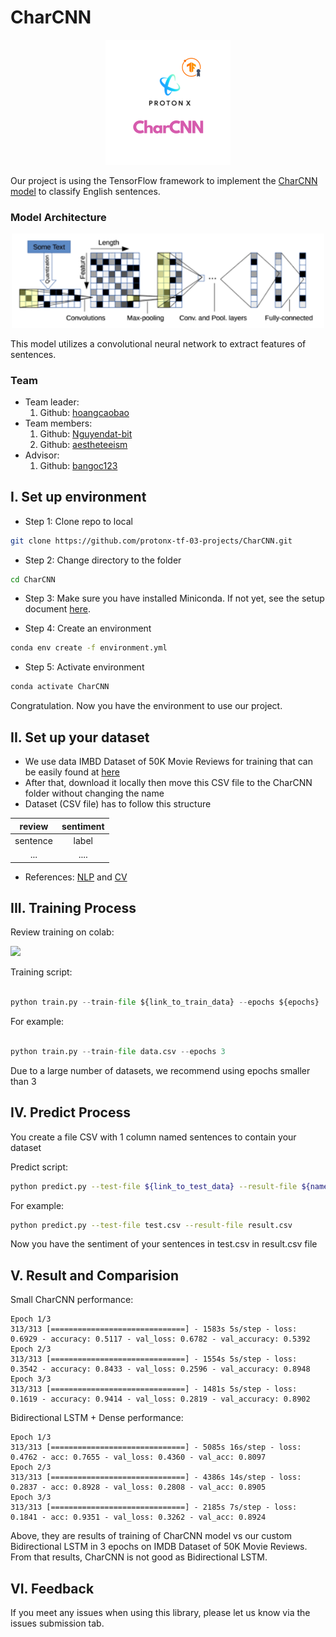 # CharCNN 
<p align="center">
    <img src='image/CharCNNlogo.png' width=200 class="center">
</p>

Our project is using the TensorFlow framework to implement the [CharCNN model](https://arxiv.org/abs/1509.01626) to classify English sentences. 

### Model Architecture
<p align="center">
    <img src='image/CharCNN-architecture2.png' width=500 class="center">
</p>

This model utilizes a convolutional neural network to extract features of sentences.
### Team
- Team leader:
    1. Github: <a href = "https://github.com/hoangcaobao" >hoangcaobao</a>
- Team members:
    1. Github: <a href = "https://github.com/Nguyendat-bit" >Nguyendat-bit</a>
    2. Github: <a href = "https://github.com/aestheteeism" >aestheteeism</a>
- Advisor:
    1. Github: <a href = "https://github.com/bangoc123" >bangoc123</a>

## I.  Set up environment
- Step 1: Clone repo to local

```bash
git clone https://github.com/protonx-tf-03-projects/CharCNN.git
```

- Step 2: Change directory to the folder
```bash
cd CharCNN
```

- Step 3: Make sure you have installed Miniconda. If not yet, see the setup document [here](https://conda.io/en/latest/user-guide/install/index.html#regular-installation).

- Step 4: Create an environment
```bash
conda env create -f environment.yml
``` 

- Step 5: Activate environment
```bash
conda activate CharCNN
```

Congratulation. Now you have the environment to use our project.

## II.  Set up your dataset

- We use data IMBD Dataset of 50K Movie Reviews for training that can be easily found at [here](https://www.kaggle.com/lakshmi25npathi/imdb-dataset-of-50k-movie-reviews)
- After that, download it locally then move this CSV file to the CharCNN folder without changing the name
- Dataset (CSV file) has to follow this structure

| review  |   sentiment     |
|:---------:|:-------------:|
| sentence |  label |
| ...           |.... |
- References: [NLP](https://github.com/bangoc123/transformer) and [CV](https://github.com/bangoc123/mlp-mixer)

## III. Training Process
Review training on colab:

<a href="https://colab.research.google.com/drive/1hmEYBX6IP_poOZHUS8lhFJWMKCJeeHTI?usp=sharing&fbclid=IwAR2iWKzGElJMeEMFGfDuHExufT7NqT0SFQVpbVs4qc6Pn9WIdxSP1YUexWM"><img src="https://storage.googleapis.com/protonx-cloud-storage/colab_favicon_256px.png" width=80> </a>

Training script:

```python

python train.py --train-file ${link_to_train_data} --epochs ${epochs} 

```
For example: 
```python

python train.py --train-file data.csv --epochs 3 

```

Due to a large number of datasets, we recommend using epochs smaller than 3


## IV. Predict Process

You create a file CSV with 1 column named sentences to contain your dataset 

Predict script: 
```bash
python predict.py --test-file ${link_to_test_data} --result-file ${name_of_file_contain_result}
```
For example:
```bash
python predict.py --test-file test.csv --result-file result.csv
```
Now you have the sentiment of your sentences in test.csv in result.csv file

## V. Result and Comparision

Small CharCNN performance:
```
Epoch 1/3
313/313 [==============================] - 1583s 5s/step - loss: 0.6929 - accuracy: 0.5117 - val_loss: 0.6782 - val_accuracy: 0.5392
Epoch 2/3
313/313 [==============================] - 1554s 5s/step - loss: 0.3542 - accuracy: 0.8433 - val_loss: 0.2596 - val_accuracy: 0.8948
Epoch 3/3
313/313 [==============================] - 1481s 5s/step - loss: 0.1619 - accuracy: 0.9414 - val_loss: 0.2819 - val_accuracy: 0.8902
```

Bidirectional LSTM + Dense performance:
```
Epoch 1/3
313/313 [==============================] - 5085s 16s/step - loss: 0.4762 - acc: 0.7655 - val_loss: 0.4360 - val_acc: 0.8097
Epoch 2/3
313/313 [==============================] - 4386s 14s/step - loss: 0.2837 - acc: 0.8928 - val_loss: 0.2808 - val_acc: 0.8905
Epoch 3/3
313/313 [==============================] - 2185s 7s/step - loss: 0.1841 - acc: 0.9351 - val_loss: 0.3262 - val_acc: 0.8924
```

Above, they are results of training of CharCNN model vs our custom Bidirectional LSTM in 3 epochs on IMDB Dataset of 50K Movie Reviews. From that results, CharCNN is not good as Bidirectional LSTM.


## VI. Feedback
If you meet any issues when using this library, please let us know via the issues submission tab.
